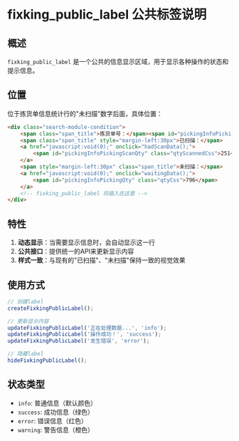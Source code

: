 # fixking_public_label 公共标签说明

## 概述
`fixking_public_label` 是一个公共的信息显示区域，用于显示各种操作的状态和提示信息。

## 位置
位于拣货单信息统计行的"未扫描"数字后面，具体位置：
```html
<div class="search-module-condition">
    <span class="span_title">拣货单号：</span><span id="pickingInfoPickingCode"></span>
    <span class="span_title" style="margin-left:30px">已扫描：</span>
    <a href="javascript:void(0);" onclick="hadScanData();">
        <span id="pickingInfoPickingScanQty" class="qtyScannedCss">251</span>
    </a>
    <span style="margin-left:30px" class="span_title">未扫描：</span>
    <a href="javascript:void(0);" onclick="waitingData();">
        <span id="pickingInfoPickingQty" class="qtyCss">796</span>
    </a>
    <!-- fixking_public_label 将插入在这里 -->
</div>
```

## 特性
1. **动态显示**：当需要显示信息时，会自动显示这一行
2. **公共接口**：提供统一的API来更新显示内容
3. **样式一致**：与现有的"已扫描"、"未扫描"保持一致的视觉效果

## 使用方式
```javascript
// 创建label
createFixkingPublicLabel();

// 更新显示内容
updateFixkingPublicLabel('正在处理数据...', 'info');
updateFixkingPublicLabel('操作成功！', 'success');
updateFixkingPublicLabel('发生错误', 'error');

// 隐藏label
hideFixkingPublicLabel();
```

## 状态类型
- `info`: 普通信息（默认颜色）
- `success`: 成功信息（绿色）
- `error`: 错误信息（红色）
- `warning`: 警告信息（橙色）





